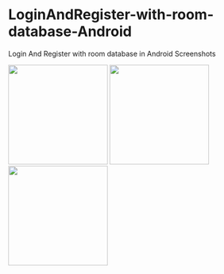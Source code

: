 # LoginAndRegister-with-room-database-Android
Login And Register with room database in Android
Screenshots

<p float="left">
  <img src="https://user-images.githubusercontent.com/15949588/65040116-92317480-d94b-11e9-970f-14b8e699b8b1.png" width="200" />
  <img src="https://user-images.githubusercontent.com/15949588/65040121-9493ce80-d94b-11e9-96ae-ce46d464adbd.png" width="200" /> 
  <img src="https://user-images.githubusercontent.com/15949588/65040127-965d9200-d94b-11e9-82d8-e4ff621730ef.png" width="200" />
</p>
